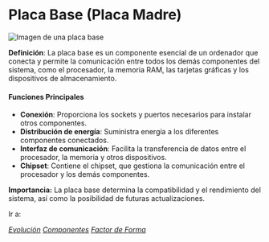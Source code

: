 # Placa Base (Placa Madre)

![Imagen de una placa base](https://www.muycomputer.com/wp-content/uploads/2023/10/placas-base-ASUS-para-Intel-Core-Gen14.jpg)

**Definición**: La placa base es un componente esencial de un ordenador que conecta y permite la comunicación entre todos los demás componentes del sistema, como el procesador, la memoria RAM, las tarjetas gráficas y los dispositivos de almacenamiento.

#### Funciones Principales
- **Conexión**: Proporciona los sockets y puertos necesarios para instalar otros componentes.
- **Distribución de energía**: Suministra energía a los diferentes componentes conectados.
- **Interfaz de comunicación**: Facilita la transferencia de datos entre el procesador, la memoria y otros dispositivos.
- **Chipset**: Contiene el chipset, que gestiona la comunicación entre el procesador y los demás componentes.

**Importancia:** La placa base determina la compatibilidad y el rendimiento del sistema, así como la posibilidad de futuras actualizaciones.

Ir a:

[_Evolución_](Evolución.md)
[_Componentes_](Componentes.md)
[_Factor de Forma_](Factor-de-forma.md)
